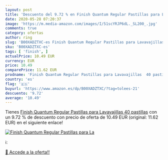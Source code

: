 ```yaml
---
layout: post
title: 'Descuento del 9.72 % en Finish Quantum Regular Pastillas para La'
date: 2020-05-28 07:20:37
image: 'https://m.media-amazon.com/images/I/51scYRJP6dL._SL200_.jpg'
comments: true
category: ofertas
author: ring
slug: 'B00XADZTXC-es Finish Quantum Regular Pastillas para Lavavajillas 40...'
sku: 'B00XADZTXC-es'
tags: [ 'finish', ]
actualPrice: 10.49 EUR
currency: EUR
price: 10.49
comparePrice: 11.62 EUR
prodname: 'Finish Quantum Regular Pastillas para Lavavajillas  40 pastillas'
country: 'es'
flag: '🇪🇸'
buyurl: 'https://www.amazon.es/dp/B00XADZTXC/?tag=tolees-21'
descuento: '9.72'
average: '10.49'
---
```


Tienes [Finish Quantum Regular Pastillas para Lavavajillas  40 pastillas](https://www.amazon.es/dp/B00XADZTXC/?tag=tolees-21) con un 9.72 % de descuento con precio de oferta de 10.49 EUR (original: 11.62 EUR) en el siguiente enlace!

[![Finish Quantum Regular Pastillas para La](https://m.media-amazon.com/images/I/51scYRJP6dL._SL200_.jpg)](https://www.amazon.es/dp/B00XADZTXC/?tag=tolees-21)

ℹ️:


[🛒 Accede a la oferta!!](https://www.amazon.es/dp/B00XADZTXC/?tag=tolees-21)
